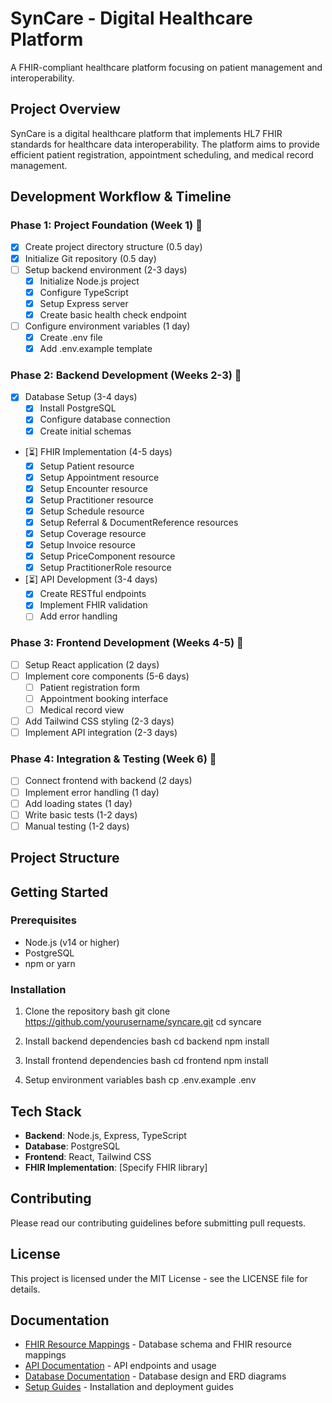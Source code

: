 # SynCare - Digital Healthcare Platform

A FHIR-compliant healthcare platform focusing on patient management and interoperability.

## Project Overview
SynCare is a digital healthcare platform that implements HL7 FHIR standards for healthcare data interoperability. The platform aims to provide efficient patient registration, appointment scheduling, and medical record management.

## Development Workflow & Timeline

### Phase 1: Project Foundation (Week 1) 🚀
- [x] Create project directory structure (0.5 day)
- [x] Initialize Git repository (0.5 day)
- [ ] Setup backend environment (2-3 days)
  - [x] Initialize Node.js project
  - [x] Configure TypeScript
  - [x] Setup Express server
  - [x] Create basic health check endpoint
- [ ] Configure environment variables (1 day)
  - [x] Create .env file
  - [x] Add .env.example template

### Phase 2: Backend Development (Weeks 2-3) 💽
- [x] Database Setup (3-4 days)
  - [x] Install PostgreSQL
  - [x] Configure database connection
  - [x] Create initial schemas
- [⏳] FHIR Implementation (4-5 days)
  - [x] Setup Patient resource
  - [x] Setup Appointment resource
  - [x] Setup Encounter resource
  - [x] Setup Practitioner resource
  - [x] Setup Schedule resource
  - [x] Setup Referral & DocumentReference resources
  - [x] Setup Coverage resource
  - [x] Setup Invoice resource
  - [x] Setup PriceComponent resource
  - [x] Setup PractitionerRole resource
- [⏳] API Development (3-4 days)
  - [x] Create RESTful endpoints
  - [x] Implement FHIR validation
  - [ ] Add error handling

### Phase 3: Frontend Development (Weeks 4-5) 🎨
- [ ] Setup React application (2 days)
- [ ] Implement core components (5-6 days)
  - [ ] Patient registration form
  - [ ] Appointment booking interface
  - [ ] Medical record view
- [ ] Add Tailwind CSS styling (2-3 days)
- [ ] Implement API integration (2-3 days)

### Phase 4: Integration & Testing (Week 6) 🧪
- [ ] Connect frontend with backend (2 days)
- [ ] Implement error handling (1 day)
- [ ] Add loading states (1 day)
- [ ] Write basic tests (1-2 days)
- [ ] Manual testing (1-2 days)

## Project Structure



## Getting Started

### Prerequisites
- Node.js (v14 or higher)
- PostgreSQL
- npm or yarn

### Installation
1. Clone the repository
bash
git clone https://github.com/yourusername/syncare.git
cd syncare

2. Install backend dependencies
bash
cd backend
npm install

3. Install frontend dependencies
bash
cd frontend
npm install

4. Setup environment variables
bash
cp .env.example .env

## Tech Stack
- **Backend**: Node.js, Express, TypeScript
- **Database**: PostgreSQL
- **Frontend**: React, Tailwind CSS
- **FHIR Implementation**: [Specify FHIR library]

## Contributing
Please read our contributing guidelines before submitting pull requests.

## License
This project is licensed under the MIT License - see the LICENSE file for details.

## Documentation

- [FHIR Resource Mappings](docs/FHIR_MAPPINGS.md) - Database schema and FHIR resource mappings
- [API Documentation](docs/api/) - API endpoints and usage
- [Database Documentation](docs/database/) - Database design and ERD diagrams
- [Setup Guides](docs/setup/) - Installation and deployment guides